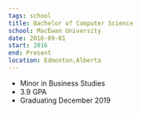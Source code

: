 ```yaml
---
tags: school
title: Bachelor of Computer Science
school: MacEwan University
date: 2016-09-01
start: 2016
end: Present
location: Edmonton,Alberta
---
```


- Minor in Business Studies
- 3.9 GPA
- Graduating December 2019
